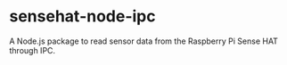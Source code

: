 # sensehat-node-ipc
A Node.js package to read sensor data from the Raspberry Pi Sense HAT through IPC.
